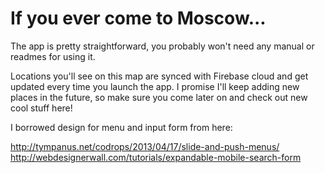# If you ever come to Moscow...

The app is pretty straightforward, you probably won't need any manual or readmes for using it.

Locations you'll see on this map are synced with Firebase cloud and get updated every time you launch the app. I promise I'll keep adding new places in the future, so make sure you come later on and check out new cool stuff here! 
  

I borrowed design for menu and input form from here: 

http://tympanus.net/codrops/2013/04/17/slide-and-push-menus/
http://webdesignerwall.com/tutorials/expandable-mobile-search-form 